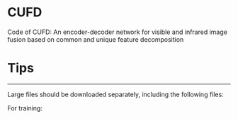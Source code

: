 # CUFD
Code of CUFD: An encoder-decoder network for visible and infrared image fusion based on common and unique feature decomposition

# Tips
---------
Large files should be downloaded separately, including the following files:

For training:
